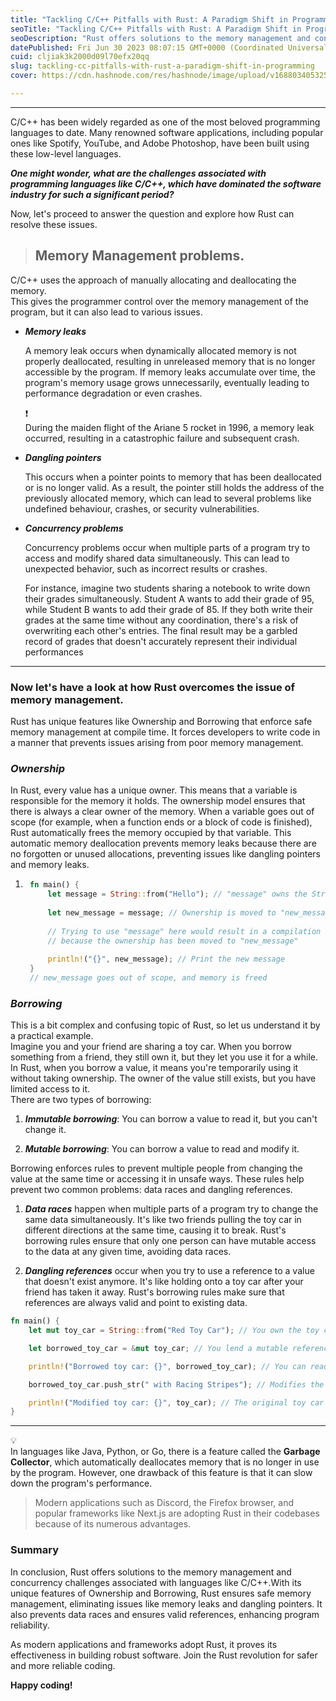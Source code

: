 ```yaml
---
title: "Tackling C/C++ Pitfalls with Rust: A Paradigm Shift in Programming"
seoTitle: "Tackling C/C++ Pitfalls with Rust: A Paradigm Shift in Programming"
seoDescription: "Rust offers solutions to the memory management and concurrency challenges associated with languages like C/C++.With its unique features of Ownership and Bor"
datePublished: Fri Jun 30 2023 08:07:15 GMT+0000 (Coordinated Universal Time)
cuid: cljiak3k2000d09l70efx20qq
slug: tackling-cc-pitfalls-with-rust-a-paradigm-shift-in-programming
cover: https://cdn.hashnode.com/res/hashnode/image/upload/v1688034053250/3f0c9404-9251-4df1-9e64-d3f3d80f41b1.png

---
```


---

C/C++ has been widely regarded as one of the most beloved programming languages to date. Many renowned software applications, including popular ones like Spotify, YouTube, and Adobe Photoshop, have been built using these low-level languages.

***One might wonder, what are the challenges associated with programming languages like C/C++, which have dominated the software industry for such a significant period?***

Now, let's proceed to answer the question and explore how Rust can resolve these issues.

> ## **Memory Management problems.**

C/C++ uses the approach of manually allocating and deallocating the memory.  
This gives the programmer control over the memory management of the program, but it can also lead to various issues.

* ***Memory leaks***
    
    A memory leak occurs when dynamically allocated memory is not properly deallocated, resulting in unreleased memory that is no longer accessible by the program. If memory leaks accumulate over time, the program's memory usage grows unnecessarily, eventually leading to performance degradation or even crashes.
    
    <div data-node-type="callout">
    <div data-node-type="callout-emoji">❗</div>
    <div data-node-type="callout-text">During the maiden flight of the Ariane 5 rocket in 1996, a memory leak occurred, resulting in a catastrophic failure and subsequent crash.</div>
    </div>
* ***Dangling pointers***
    
    This occurs when a pointer points to memory that has been deallocated or is no longer valid. As a result, the pointer still holds the address of the previously allocated memory, which can lead to several problems like undefined behaviour, crashes, or security vulnerabilities.
    
* ***Concurrency problems***
    
    Concurrency problems occur when multiple parts of a program try to access and modify shared data simultaneously. This can lead to unexpected behavior, such as incorrect results or crashes.
    
    For instance, imagine two students sharing a notebook to write down their grades simultaneously. Student A wants to add their grade of 95, while Student B wants to add their grade of 85. If they both write their grades at the same time without any coordination, there's a risk of overwriting each other's entries. The final result may be a garbled record of grades that doesn't accurately represent their individual performances
    

---

### Now let's have a look at how Rust overcomes the issue of memory management.

Rust has unique features like Ownership and Borrowing that enforce safe memory management at compile time. It forces developers to write code in a manner that prevents issues arising from poor memory management.

### ***Ownership***

In Rust, every value has a unique owner. This means that a variable is responsible for the memory it holds. The ownership model ensures that there is always a clear owner of the memory. When a variable goes out of scope (for example, when a function ends or a block of code is finished), Rust automatically frees the memory occupied by that variable. This automatic memory deallocation prevents memory leaks because there are no forgotten or unused allocations, preventing issues like dangling pointers and memory leaks.

1. ```rust
    fn main() {
        let message = String::from("Hello"); // "message" owns the String
    
        let new_message = message; // Ownership is moved to "new_message"
    
        // Trying to use "message" here would result in a compilation error
        // because the ownership has been moved to "new_message"
    
        println!("{}", new_message); // Print the new message
    }
    // new_message goes out of scope, and memory is freed
    ```
    

### ***Borrowing***

This is a bit complex and confusing topic of Rust, so let us understand it by a practical example.  
Imagine you and your friend are sharing a toy car. When you borrow something from a friend, they still own it, but they let you use it for a while.  
In Rust, when you borrow a value, it means you're temporarily using it without taking ownership. The owner of the value still exists, but you have limited access to it.  
There are two types of borrowing:

1. ***Immutable borrowing***: You can borrow a value to read it, but you can't change it.
    
2. ***Mutable borrowing***: You can borrow a value to read and modify it.
    

Borrowing enforces rules to prevent multiple people from changing the value at the same time or accessing it in unsafe ways. These rules help prevent two common problems: data races and dangling references.

1. ***Data races*** happen when multiple parts of a program try to change the same data simultaneously. It's like two friends pulling the toy car in different directions at the same time, causing it to break. Rust's borrowing rules ensure that only one person can have mutable access to the data at any given time, avoiding data races.
    
2. ***Dangling references*** occur when you try to use a reference to a value that doesn't exist anymore. It's like holding onto a toy car after your friend has taken it away. Rust's borrowing rules make sure that references are always valid and point to existing data.
    

```rust
fn main() {
    let mut toy_car = String::from("Red Toy Car"); // You own the toy car

    let borrowed_toy_car = &mut toy_car; // You lend a mutable reference to the toy car

    println!("Borrowed toy car: {}", borrowed_toy_car); // You can read the borrowed toy car

    borrowed_toy_car.push_str(" with Racing Stripes"); // Modifies the borrowed toy car

    println!("Modified toy car: {}", toy_car); // The original toy car is updated
}
```

---

<div data-node-type="callout">
<div data-node-type="callout-emoji">💡</div>
<div data-node-type="callout-text">In languages like Java, Python, or Go, there is a feature called the <strong>Garbage Collector</strong>, which automatically deallocates memory that is no longer in use by the program. However, one drawback of this feature is that it can slow down the program's performance.</div>
</div>

> Modern applications such as Discord, the Firefox browser, and popular frameworks like Next.js are adopting Rust in their codebases because of its numerous advantages.

### Summary

In conclusion, Rust offers solutions to the memory management and concurrency challenges associated with languages like C/C++.With its unique features of Ownership and Borrowing, Rust ensures safe memory management, eliminating issues like memory leaks and dangling pointers. It also prevents data races and ensures valid references, enhancing program reliability.

As modern applications and frameworks adopt Rust, it proves its effectiveness in building robust software. Join the Rust revolution for safer and more reliable coding.

**Happy coding!**